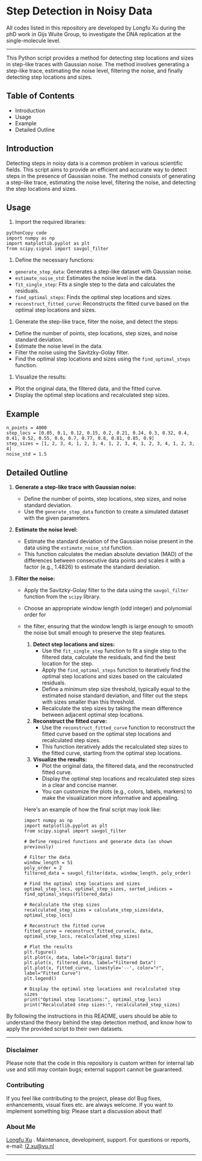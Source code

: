 # Step Detection in Noisy Data

All codes listed in this repository are developed by Longfu Xu during the phD work in Gijs Wuite Group, to investigate the DNA replication at the single-molecule level.

---

This Python script provides a method for detecting step locations and sizes in step-like traces with Gaussian noise. The method involves generating a step-like trace, estimating the noise level, filtering the noise, and finally detecting step locations and sizes.

## Table of Contents

- Introduction
- Usage
- Example
- Detailed Outline

## Introduction

Detecting steps in noisy data is a common problem in various scientific fields. This script aims to provide an efficient and accurate way to detect steps in the presence of Gaussian noise. The method consists of generating a step-like trace, estimating the noise level, filtering the noise, and detecting the step locations and sizes.

## Usage

1. Import the required libraries:

```
pythonCopy code
import numpy as np
import matplotlib.pyplot as plt
from scipy.signal import savgol_filter
```

1. Define the necessary functions:

- `generate_step_data`: Generates a step-like dataset with Gaussian noise.
- `estimate_noise_std`: Estimates the noise level in the data.
- `fit_single_step`: Fits a single step to the data and calculates the residuals.
- `find_optimal_steps`: Finds the optimal step locations and sizes.
- `reconstruct_fitted_curve`: Reconstructs the fitted curve based on the optimal step locations and sizes.

1. Generate the step-like trace, filter the noise, and detect the steps:

- Define the number of points, step locations, step sizes, and noise standard deviation.
- Estimate the noise level in the data.
- Filter the noise using the Savitzky-Golay filter.
- Find the optimal step locations and sizes using the `find_optimal_steps` function.

1. Visualize the results:

- Plot the original data, the filtered data, and the fitted curve.
- Display the optimal step locations and recalculated step sizes.

## Example

```
n_points = 4000
step_locs = [0.05, 0.1, 0.12, 0.15, 0.2, 0.21, 0.24, 0.3, 0.32, 0.4, 0.41, 0.52, 0.55, 0.6, 0.7, 0.77, 0.8, 0.81, 0.85, 0.9]
step_sizes = [1, 2, 3, 4, 1, 2, 3, 4, 1, 2, 3, 4, 1, 2, 3, 4, 1, 2, 3, 4]
noise_std = 1.5
```

## Detailed Outline

1. **Generate a step-like trace with Gaussian noise:**

   - Define the number of points, step locations, step sizes, and noise standard deviation.
   - Use the `generate_step_data` function to create a simulated dataset with the given parameters.

2. **Estimate the noise level:**

   - Estimate the standard deviation of the Gaussian noise present in the data using the `estimate_noise_std` function.
   - This function calculates the median absolute deviation (MAD) of the differences between consecutive data points and scales it with a factor (e.g., 1.4826) to estimate the standard deviation.

3. **Filter the noise:**

   - Apply the Savitzky-Golay filter to the data using the `savgol_filter` function from the `scipy` library.

   - Choose an appropriate window length (odd integer) and polynomial order for 

   - the filter, ensuring that the window length is large enough to smooth the noise but small enough to preserve the step features.

     1. **Detect step locations and sizes:**
        - Use the `fit_single_step` function to fit a single step to the filtered data, calculate the residuals, and find the best location for the step.
        - Apply the `find_optimal_steps` function to iteratively find the optimal step locations and sizes based on the calculated residuals.
        - Define a minimum step size threshold, typically equal to the estimated noise standard deviation, and filter out the steps with sizes smaller than this threshold.
        - Recalculate the step sizes by taking the mean difference between adjacent optimal step locations.
     2. **Reconstruct the fitted curve:**
        - Use the `reconstruct_fitted_curve` function to reconstruct the fitted curve based on the optimal step locations and recalculated step sizes.
        - This function iteratively adds the recalculated step sizes to the fitted curve, starting from the optimal step locations.
     3. **Visualize the results:**
        - Plot the original data, the filtered data, and the reconstructed fitted curve.
        - Display the optimal step locations and recalculated step sizes in a clear and concise manner.
        - You can customize the plots (e.g., colors, labels, markers) to make the visualization more informative and appealing.

     Here's an example of how the final script may look like:

     ```
     import numpy as np
     import matplotlib.pyplot as plt
     from scipy.signal import savgol_filter
     
     # Define required functions and generate data (as shown previously)
     
     # Filter the data
     window_length = 51
     poly_order = 2
     filtered_data = savgol_filter(data, window_length, poly_order)
     
     # Find the optimal step locations and sizes
     optimal_step_locs, optimal_step_sizes, sorted_indices = find_optimal_steps(filtered_data)
     
     # Recalculate the step sizes
     recalculated_step_sizes = calculate_step_sizes(data, optimal_step_locs)
     
     # Reconstruct the fitted curve
     fitted_curve = reconstruct_fitted_curve(x, data, optimal_step_locs, recalculated_step_sizes)
     
     # Plot the results
     plt.figure()
     plt.plot(x, data, label="Original Data")
     plt.plot(x, filtered_data, label="Filtered Data")
     plt.plot(x, fitted_curve, linestyle='--', color="r", label="Fitted Curve")
     plt.legend()
     
     # Display the optimal step locations and recalculated step sizes
     print("Optimal step locations:", optimal_step_locs)
     print("Recalculated step sizes:", recalculated_step_sizes)
     ```
     
By following the instructions in this README, users should be able to understand the theory behind the step detection method, and know how to apply the provided script to their own datasets.

---
### Disclaimer
Please note that the code in this repository is custom written for internal lab use and still may contain bugs; external support cannot be guaranteed.

### Contributing
If you feel like contributing to the project, please do! Bug fixes, enhancements, visual fixes etc. are always welcome. If you want to implement something big: Please start a discussion about that! 

### About Me
[Longfu Xu](https://www.longfuxu.com) . Maintenance, development, support. For questions or reports, e-mail: l2.xu@vu.nl

---
